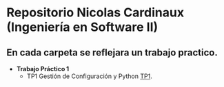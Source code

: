 # Repositorio Nicolas Cardinaux (Ingeniería en Software II)
## En cada carpeta se reflejara un trabajo practico.
   - **Trabajo Práctico 1**
     - TP1 Gestión de Configuración y Python [TP1](https://github.com/NicolasCardinaux/-UADER_IS2_Cardinaux/tree/main/TP1).
     